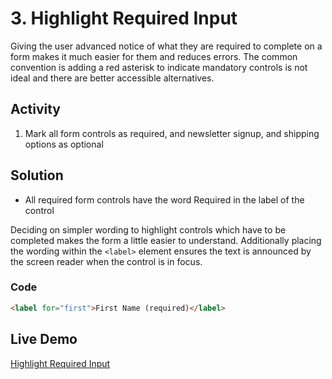 # 3. Highlight Required Input
Giving the user advanced notice of what they are required to complete on a form makes it much easier for them and reduces errors. The common convention is adding a red asterisk to indicate mandatory controls is not ideal and there are better accessible alternatives.

## Activity
1. Mark all form controls as required, and newsletter signup, and shipping options as optional

## Solution
* All required form controls have the word Required in the label of the control

Deciding on simpler wording to highlight controls which have to be completed makes the form a little easier to understand. Additionally placing the wording within the `<label>` element ensures the text is announced by the screen reader when the control is in focus.

### Code
```html
<label for="first">First Name (required)</label>
```
## Live Demo
[Highlight Required Input](https://canaxess.github.io/ACME-fashion-house/3-improve-structure-of-webform/3-highlight-required-input/finish/)

